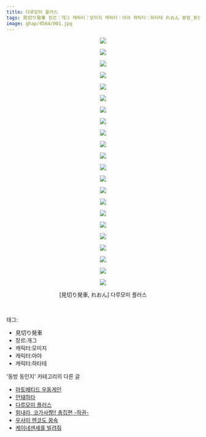 ```yaml
---
title: 다루모미 플러스
tags: 見切り発車 장르：개그 캐릭터：모미지 캐릭터：아야 캐릭터：하타테 れおん 동방_동인지
image: ghap/4564/001.jpg
---
```

<div class="article">
<p style="text-align: center; clear: none; float: none;"><img src="{{ site.nasurl }}/ghap/4564/001.jpg"/></p>
<p style="text-align: center; clear: none; float: none;"><img src="{{ site.nasurl }}/ghap/4564/002.jpg"/></p>
<p style="text-align: center; clear: none; float: none;"><img src="{{ site.nasurl }}/ghap/4564/003.jpg"/></p>
<p style="text-align: center; clear: none; float: none;"><img src="{{ site.nasurl }}/ghap/4564/004.jpg"/></p>
<p style="text-align: center; clear: none; float: none;"><img src="{{ site.nasurl }}/ghap/4564/005.jpg"/></p>
<p style="text-align: center; clear: none; float: none;"><img src="{{ site.nasurl }}/ghap/4564/006.jpg"/></p>
<p style="text-align: center; clear: none; float: none;"><img src="{{ site.nasurl }}/ghap/4564/007.jpg"/></p>
<p style="text-align: center; clear: none; float: none;"><img src="{{ site.nasurl }}/ghap/4564/008.jpg"/></p>
<p style="text-align: center; clear: none; float: none;"><img src="{{ site.nasurl }}/ghap/4564/009.jpg"/></p>
<p style="text-align: center; clear: none; float: none;"><img src="{{ site.nasurl }}/ghap/4564/010.jpg"/></p>
<p style="text-align: center; clear: none; float: none;"><img src="{{ site.nasurl }}/ghap/4564/011.jpg"/></p>
<p style="text-align: center; clear: none; float: none;"><img src="{{ site.nasurl }}/ghap/4564/012.jpg"/></p>
<p style="text-align: center; clear: none; float: none;"><img src="{{ site.nasurl }}/ghap/4564/013.jpg"/></p>
<p style="text-align: center; clear: none; float: none;"><img src="{{ site.nasurl }}/ghap/4564/014.jpg"/></p>
<p style="text-align: center; clear: none; float: none;"><img src="{{ site.nasurl }}/ghap/4564/015.jpg"/></p>
<p style="text-align: center; clear: none; float: none;"><img src="{{ site.nasurl }}/ghap/4564/016.jpg"/></p>
<p style="text-align: center; clear: none; float: none;"><img src="{{ site.nasurl }}/ghap/4564/017.jpg"/></p>
<p style="text-align: center; clear: none; float: none;"><img src="{{ site.nasurl }}/ghap/4564/018.jpg"/></p>
<p style="text-align: center; clear: none; float: none;"><img src="{{ site.nasurl }}/ghap/4564/019.jpg"/></p>
<p style="text-align: center; clear: none; float: none;"><img src="{{ site.nasurl }}/ghap/4564/020.jpg"/></p>
<p style="text-align: center; clear: none; float: none;"><img src="{{ site.nasurl }}/ghap/4564/021.jpg"/></p>
<p style="text-align: center; clear: none; float: none;"><img src="{{ site.nasurl }}/ghap/4564/022.jpg"/></p>
<p style="text-align: center; clear: none; float: none;">[見切り発車, れおん] 다루모미 플러스</p>
<p><br/></p>
</div><div class="tagTrail">
<p>태그: </p>
<ul>
<li>見切り発車</li>
<li>장르:개그</li>
<li>캐릭터:모미지</li>
<li>캐릭터:아야</li>
<li>캐릭터:하타테</li>
</ul>
</div><div class="another">
<p>'동방 동인지' 카테고리의 다른 글</p>
<ul>
<li><a href="/2018-08-03-ghap_4567">마토메티드 우동게인</a></li>
<li><a href="/2018-08-02-ghap_4565">안돼하타</a></li>
<li><a href="/2018-08-02-ghap_4564">다루모미 플러스</a></li>
<li><a href="/2018-07-30-ghap_4557">힘내라, 코가사쨩!! 총집편 -하권-</a></li>
<li><a href="/2018-07-30-ghap_4556">우사미 렌코도 꿈속</a></li>
<li><a href="/2018-07-30-ghap_4554">케이네센세를 빌려줘</a></li>
</ul>
</div><div class="cb_module cb_fluid">
<div class="cb_wrt cb_profile">
</div><!-- commentList close -->
</div>